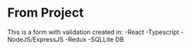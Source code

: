 # From Project

This is a form with validation created in:
-React
-Typescript
-NodeJS/ExpressJS
-Redux
-SQLLite DB

